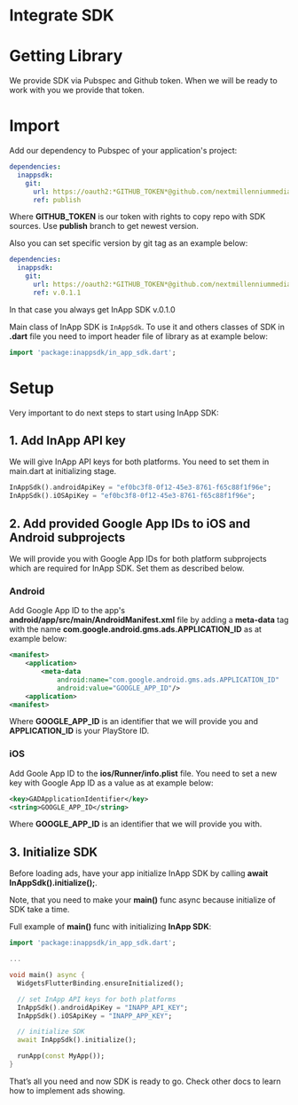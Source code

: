 # Integrate SDK

# Getting Library

We provide SDK via Pubspec and Github token. When we will be ready to work with you we provide that token.

# Import

Add our dependency to Pubspec of your application's project:

```yaml
dependencies:
  inappsdk:
    git:
      url: https://oauth2:*GITHUB_TOKEN*@github.com/nextmillenniummedia/SDKFlutter.git
      ref: publish
```
Where **GITHUB_TOKEN** is our token with rights to copy repo with SDK sources.
Use **publish** branch to get newest version.

Also you can set specific version by git tag as an example below:

```yaml
dependencies:
  inappsdk:
    git:
      url: https://oauth2:*GITHUB_TOKEN*@github.com/nextmillenniummedia/SDKFlutter.git
      ref: v.0.1.1
```
In that case you always get InApp SDK v.0.1.0

Main class of InApp SDK is `InAppSdk`. To use it and others classes of SDK in **.dart** file you need to import header file of library as at example below:

```dart
import 'package:inappsdk/in_app_sdk.dart';
```

# Setup

Very important to do next steps to start using InApp SDK:

## 1. Add InApp API key

We will give InApp API keys for both platforms. You need to set them in main.dart at initializing stage.

```dart
InAppSdk().androidApiKey = "ef0bc3f8-0f12-45e3-8761-f65c88f1f96e";
InAppSdk().iOSApiKey = "ef0bc3f8-0f12-45e3-8761-f65c88f1f96e";
```

## 2. Add provided Google App IDs to iOS and Android subprojects

We will provide you with Google App IDs for both platform subprojects which are required for InApp SDK. Set them as described below.

### Android

Add Google App ID to the app's **android/app/src/main/AndroidManifest.xml** file by adding a **meta-data** tag with the name **com.google.android.gms.ads.APPLICATION_ID** as at example below:

```xml
<manifest>
    <application>
        <meta-data
            android:name="com.google.android.gms.ads.APPLICATION_ID"
            android:value="GOOGLE_APP_ID"/>
    <application>
<manifest>
```
Where **GOOGLE_APP_ID** is an identifier that we will provide you and **APPLICATION_ID** is your PlayStore ID.

### iOS

Add Goole App ID to the **ios/Runner/info.plist** file. You need to set a new key with Google App ID as a value as at example below:

```xml
<key>GADApplicationIdentifier</key>
<string>GOOGLE_APP_ID</string>
```
Where **GOOGLE_APP_ID** is an identifier that we will provide you with.

## 3. Initialize SDK

Before loading ads, have your app initialize InApp SDK by calling **await InAppSdk().initialize();**.

Note, that you need to make your **main()** func async because initialize of SDK take a time.

Full example of **main()** func with initializing **InApp SDK**:

```dart
import 'package:inappsdk/in_app_sdk.dart';

...

void main() async {
  WidgetsFlutterBinding.ensureInitialized();

  // set InApp API keys for both platforms
  InAppSdk().androidApiKey = "INAPP_API_KEY";
  InAppSdk().iOSApiKey = "INAPP_APP_KEY";

  // initialize SDK
  await InAppSdk().initialize();

  runApp(const MyApp());
}
```

That’s all you need and now SDK is ready to go. Check other docs to learn how to implement ads showing.

